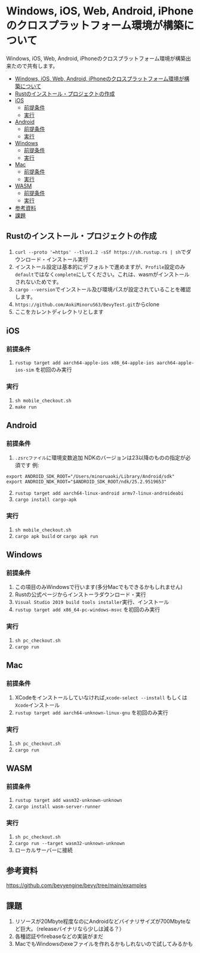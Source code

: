 # Windows, iOS, Web, Android, iPhoneのクロスプラットフォーム環境が構築について
Windows, iOS, Web, Android, iPhoneのクロスプラットフォーム環境が構築出来たので共有します。

- [Windows, iOS, Web, Android, iPhoneのクロスプラットフォーム環境が構築について](#windows-ios-web-android-iphoneのクロスプラットフォーム環境が構築について)
 - [Rustのインストール・プロジェクトの作成](#rustのインストールプロジェクトの作成)
 - [iOS](#ios)
   - [前提条件](#前提条件)
   - [実行](#実行)
 - [Android](#android)
   - [前提条件](#前提条件-1)
   - [実行](#実行-1)
 - [Windows](#windows)
   - [前提条件](#前提条件-2)
   - [実行](#実行-2)
 - [Mac](#mac)
   - [前提条件](#前提条件-3)
   - [実行](#実行-3)
 - [WASM](#wasm)
   - [前提条件](#前提条件-4)
   - [実行](#実行-4)
 - [参考資料](#参考資料)
 - [課題](#課題)


## Rustのインストール・プロジェクトの作成
1. `curl --proto '=https' --tlsv1.2 -sSf https://sh.rustup.rs | sh`でダウンロード・インストール実行
2. インストール設定は基本的にデフォルトで進めますが、`Profile`設定のみ`default`ではなく`complete`にしてください。これは、wasmがインストールされないためです。
3. `cargo --version`でインストール及び環境パスが設定されていることを確認します。
4. `https://github.com/AokiMinoruS63/BevyTest.git`からclone
5. ここをカレントディレクトリとします

## iOS
### 前提条件
1. `rustup target add aarch64-apple-ios x86_64-apple-ios aarch64-apple-ios-sim` を初回のみ実行
### 実行
1. `sh mobile_checkout.sh`
2. `make run`


## Android
### 前提条件
1. `.zsrcファイル`に環境変数追加
NDKのバージョンは23以降のものの指定が必須です
例:
```
export ANDROID_SDK_ROOT="/Users/minoruaoki/Library/Android/sdk"
export ANDROID_NDK_ROOT="$ANDROID_SDK_ROOT/ndk/25.2.9519653"
```
2. `rustup target add aarch64-linux-android armv7-linux-androideabi`
3. `cargo install cargo-apk`

### 実行
1. `sh mobile_checkout.sh`
2. `cargo apk build` or `cargo apk run`

## Windows
### 前提条件
1. この項目のみWindowsで行います(多分Macでもできるかもしれません)
2. Rustの公式ページからインストーラダウンロード・実行
3. `Visual Studio 2019 build tools installer`実行、インストール
4. `rustup target add x86_64-pc-windows-msvc` を初回のみ実行

### 実行
1. `sh pc_checkout.sh`
2. `cargo run`

## Mac
### 前提条件
1. XCodeをインストールしていなければ,`xcode-select --install` もしくは`Xcode`インストール
2. `rustup target add aarch64-unknown-linux-gnu` を初回のみ実行
### 実行
1. `sh pc_checkout.sh`
2. `cargo run`

## WASM
### 前提条件
1. `rustup target add wasm32-unknown-unknown`
4. `cargo install wasm-server-runner`
### 実行
1. `sh pc_checkout.sh`
2. `cargo run --target wasm32-unknown-unknown`
3. ローカルサーバーに接続

## 参考資料
https://github.com/bevyengine/bevy/tree/main/examples

## 課題
1. リソースが20Mbyte程度なのにAndroidなどバイナリサイズが700Mbyteなど巨大。（releaseバイナリなら少しは減る？）
2. 各種認証やfirebaseなどの実装がまだ
3. MacでもWindowsのexeファイルを作れるかもしれないので試してみるかも